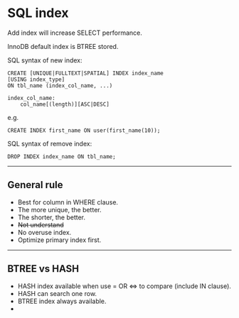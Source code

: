 # SQL index
Add index will increase SELECT performance.

InnoDB default index is BTREE stored.

SQL syntax of new index:

```MySQL
CREATE [UNIQUE|FULLTEXT|SPATIAL] INDEX index_name
[USING index_type]
ON tbl_name (index_col_name, ...)

index_col_name:
    col_name[(length)][ASC|DESC]
```

e.g.
```MySQL
CREATE INDEX first_name ON user(first_name(10));
```

SQL syntax of remove index:
```MySQL
DROP INDEX index_name ON tbl_name;
```
---
## General rule
* Best for column in WHERE clause.
* The more unique, the better.
* The shorter, the better.
* ~~Not understand~~
* No overuse index.
* Optimize primary index first.
---
## BTREE vs HASH
* HASH index available when use = OR <=> to compare (include IN clause).
* HASH can search one row.
* BTREE index always available.
* 
